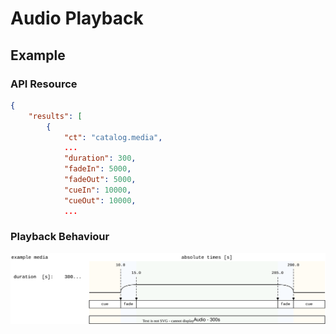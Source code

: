 # Audio Playback


## Example

### API Resource

```json
{
    "results": [
        {
            "ct": "catalog.media",
            ...
            "duration": 300,
            "fadeIn": 5000,
            "fadeOut": 5000,
            "cueIn": 10000,
            "cueOut": 10000,
            ...
```

### Playback Behaviour

![fade and queue](../diagrams/audio/cue-and-fade.drawio.svg)